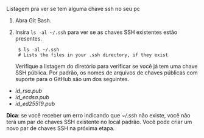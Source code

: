 
Listagem pra ver se tem alguma chave ssh no seu  pc 


1. Abra Git Bash.
2. Insira `ls -al ~/.ssh` para ver se as chaves SSH existentes estão presentes.
    
   ```shell
    $ ls -al ~/.ssh
    # Lists the files in your .ssh directory, if they exist
    ```
    
    Verifique a listagem do diretório para verificar se você já tem uma chave SSH pública. Por padrão, os nomes de arquivos de chaves públicas com suporte para o GitHub são um dos seguintes.

- _id_rsa.pub_
- _id_ecdsa.pub_
- _id_ed25519.pub_

**Dica**: se você receber um erro indicando que _~/.ssh_ não existe, você não terá um par de chaves SSH existente no local padrão. Você pode criar um novo par de chaves SSH na próxima etapa.


